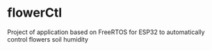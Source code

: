 # flowerCtl
Project of application based on FreeRTOS for ESP32 to automatically control flowers soil humidity
